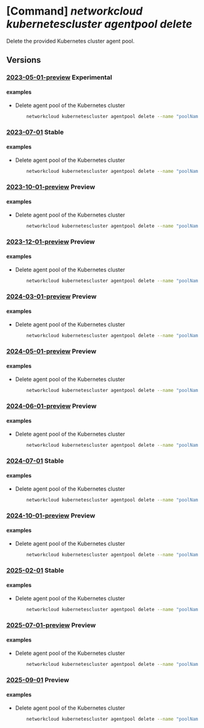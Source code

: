 # [Command] _networkcloud kubernetescluster agentpool delete_

Delete the provided Kubernetes cluster agent pool.

## Versions

### [2023-05-01-preview](/Resources/mgmt-plane/L3N1YnNjcmlwdGlvbnMve30vcmVzb3VyY2Vncm91cHMve30vcHJvdmlkZXJzL21pY3Jvc29mdC5uZXR3b3JrY2xvdWQva3ViZXJuZXRlc2NsdXN0ZXJzL3t9L2FnZW50cG9vbHMve30=/2023-05-01-preview.xml) **Experimental**

<!-- mgmt-plane /subscriptions/{}/resourcegroups/{}/providers/microsoft.networkcloud/kubernetesclusters/{}/agentpools/{} 2023-05-01-preview -->

#### examples

- Delete agent pool of the Kubernetes cluster
    ```bash
        networkcloud kubernetescluster agentpool delete --name "poolName" --kubernetes-cluster-name "kubernetesClusterName" --resource-group "resourceGroupName"
    ```

### [2023-07-01](/Resources/mgmt-plane/L3N1YnNjcmlwdGlvbnMve30vcmVzb3VyY2Vncm91cHMve30vcHJvdmlkZXJzL21pY3Jvc29mdC5uZXR3b3JrY2xvdWQva3ViZXJuZXRlc2NsdXN0ZXJzL3t9L2FnZW50cG9vbHMve30=/2023-07-01.xml) **Stable**

<!-- mgmt-plane /subscriptions/{}/resourcegroups/{}/providers/microsoft.networkcloud/kubernetesclusters/{}/agentpools/{} 2023-07-01 -->

#### examples

- Delete agent pool of the Kubernetes cluster
    ```bash
        networkcloud kubernetescluster agentpool delete --name "poolName" --kubernetes-cluster-name "kubernetesClusterName" --resource-group "resourceGroupName"
    ```

### [2023-10-01-preview](/Resources/mgmt-plane/L3N1YnNjcmlwdGlvbnMve30vcmVzb3VyY2Vncm91cHMve30vcHJvdmlkZXJzL21pY3Jvc29mdC5uZXR3b3JrY2xvdWQva3ViZXJuZXRlc2NsdXN0ZXJzL3t9L2FnZW50cG9vbHMve30=/2023-10-01-preview.xml) **Preview**

<!-- mgmt-plane /subscriptions/{}/resourcegroups/{}/providers/microsoft.networkcloud/kubernetesclusters/{}/agentpools/{} 2023-10-01-preview -->

#### examples

- Delete agent pool of the Kubernetes cluster
    ```bash
        networkcloud kubernetescluster agentpool delete --name "poolName" --kubernetes-cluster-name "kubernetesClusterName" --resource-group "resourceGroupName"
    ```

### [2023-12-01-preview](/Resources/mgmt-plane/L3N1YnNjcmlwdGlvbnMve30vcmVzb3VyY2Vncm91cHMve30vcHJvdmlkZXJzL21pY3Jvc29mdC5uZXR3b3JrY2xvdWQva3ViZXJuZXRlc2NsdXN0ZXJzL3t9L2FnZW50cG9vbHMve30=/2023-12-01-preview.xml) **Preview**

<!-- mgmt-plane /subscriptions/{}/resourcegroups/{}/providers/microsoft.networkcloud/kubernetesclusters/{}/agentpools/{} 2023-12-01-preview -->

#### examples

- Delete agent pool of the Kubernetes cluster
    ```bash
        networkcloud kubernetescluster agentpool delete --name "poolName" --kubernetes-cluster-name "kubernetesClusterName" --resource-group "resourceGroupName"
    ```

### [2024-03-01-preview](/Resources/mgmt-plane/L3N1YnNjcmlwdGlvbnMve30vcmVzb3VyY2Vncm91cHMve30vcHJvdmlkZXJzL21pY3Jvc29mdC5uZXR3b3JrY2xvdWQva3ViZXJuZXRlc2NsdXN0ZXJzL3t9L2FnZW50cG9vbHMve30=/2024-03-01-preview.xml) **Preview**

<!-- mgmt-plane /subscriptions/{}/resourcegroups/{}/providers/microsoft.networkcloud/kubernetesclusters/{}/agentpools/{} 2024-03-01-preview -->

#### examples

- Delete agent pool of the Kubernetes cluster
    ```bash
        networkcloud kubernetescluster agentpool delete --name "poolName" --kubernetes-cluster-name "kubernetesClusterName" --resource-group "resourceGroupName"
    ```

### [2024-05-01-preview](/Resources/mgmt-plane/L3N1YnNjcmlwdGlvbnMve30vcmVzb3VyY2Vncm91cHMve30vcHJvdmlkZXJzL21pY3Jvc29mdC5uZXR3b3JrY2xvdWQva3ViZXJuZXRlc2NsdXN0ZXJzL3t9L2FnZW50cG9vbHMve30=/2024-05-01-preview.xml) **Preview**

<!-- mgmt-plane /subscriptions/{}/resourcegroups/{}/providers/microsoft.networkcloud/kubernetesclusters/{}/agentpools/{} 2024-05-01-preview -->

#### examples

- Delete agent pool of the Kubernetes cluster
    ```bash
        networkcloud kubernetescluster agentpool delete --name "poolName" --kubernetes-cluster-name "kubernetesClusterName" --resource-group "resourceGroupName"
    ```

### [2024-06-01-preview](/Resources/mgmt-plane/L3N1YnNjcmlwdGlvbnMve30vcmVzb3VyY2Vncm91cHMve30vcHJvdmlkZXJzL21pY3Jvc29mdC5uZXR3b3JrY2xvdWQva3ViZXJuZXRlc2NsdXN0ZXJzL3t9L2FnZW50cG9vbHMve30=/2024-06-01-preview.xml) **Preview**

<!-- mgmt-plane /subscriptions/{}/resourcegroups/{}/providers/microsoft.networkcloud/kubernetesclusters/{}/agentpools/{} 2024-06-01-preview -->

#### examples

- Delete agent pool of the Kubernetes cluster
    ```bash
        networkcloud kubernetescluster agentpool delete --name "poolName" --kubernetes-cluster-name "kubernetesClusterName" --resource-group "resourceGroupName"
    ```

### [2024-07-01](/Resources/mgmt-plane/L3N1YnNjcmlwdGlvbnMve30vcmVzb3VyY2Vncm91cHMve30vcHJvdmlkZXJzL21pY3Jvc29mdC5uZXR3b3JrY2xvdWQva3ViZXJuZXRlc2NsdXN0ZXJzL3t9L2FnZW50cG9vbHMve30=/2024-07-01.xml) **Stable**

<!-- mgmt-plane /subscriptions/{}/resourcegroups/{}/providers/microsoft.networkcloud/kubernetesclusters/{}/agentpools/{} 2024-07-01 -->

#### examples

- Delete agent pool of the Kubernetes cluster
    ```bash
        networkcloud kubernetescluster agentpool delete --name "poolName" --kubernetes-cluster-name "kubernetesClusterName" --resource-group "resourceGroupName"
    ```

### [2024-10-01-preview](/Resources/mgmt-plane/L3N1YnNjcmlwdGlvbnMve30vcmVzb3VyY2Vncm91cHMve30vcHJvdmlkZXJzL21pY3Jvc29mdC5uZXR3b3JrY2xvdWQva3ViZXJuZXRlc2NsdXN0ZXJzL3t9L2FnZW50cG9vbHMve30=/2024-10-01-preview.xml) **Preview**

<!-- mgmt-plane /subscriptions/{}/resourcegroups/{}/providers/microsoft.networkcloud/kubernetesclusters/{}/agentpools/{} 2024-10-01-preview -->

#### examples

- Delete agent pool of the Kubernetes cluster
    ```bash
        networkcloud kubernetescluster agentpool delete --name "poolName" --kubernetes-cluster-name "kubernetesClusterName" --resource-group "resourceGroupName"
    ```

### [2025-02-01](/Resources/mgmt-plane/L3N1YnNjcmlwdGlvbnMve30vcmVzb3VyY2Vncm91cHMve30vcHJvdmlkZXJzL21pY3Jvc29mdC5uZXR3b3JrY2xvdWQva3ViZXJuZXRlc2NsdXN0ZXJzL3t9L2FnZW50cG9vbHMve30=/2025-02-01.xml) **Stable**

<!-- mgmt-plane /subscriptions/{}/resourcegroups/{}/providers/microsoft.networkcloud/kubernetesclusters/{}/agentpools/{} 2025-02-01 -->

#### examples

- Delete agent pool of the Kubernetes cluster
    ```bash
        networkcloud kubernetescluster agentpool delete --name "poolName" --kubernetes-cluster-name "kubernetesClusterName" --resource-group "resourceGroupName"
    ```

### [2025-07-01-preview](/Resources/mgmt-plane/L3N1YnNjcmlwdGlvbnMve30vcmVzb3VyY2Vncm91cHMve30vcHJvdmlkZXJzL21pY3Jvc29mdC5uZXR3b3JrY2xvdWQva3ViZXJuZXRlc2NsdXN0ZXJzL3t9L2FnZW50cG9vbHMve30=/2025-07-01-preview.xml) **Preview**

<!-- mgmt-plane /subscriptions/{}/resourcegroups/{}/providers/microsoft.networkcloud/kubernetesclusters/{}/agentpools/{} 2025-07-01-preview -->

#### examples

- Delete agent pool of the Kubernetes cluster
    ```bash
        networkcloud kubernetescluster agentpool delete --name "poolName" --kubernetes-cluster-name "kubernetesClusterName" --resource-group "resourceGroupName"
    ```

### [2025-09-01](/Resources/mgmt-plane/L3N1YnNjcmlwdGlvbnMve30vcmVzb3VyY2Vncm91cHMve30vcHJvdmlkZXJzL21pY3Jvc29mdC5uZXR3b3JrY2xvdWQva3ViZXJuZXRlc2NsdXN0ZXJzL3t9L2FnZW50cG9vbHMve30=/2025-09-01.xml) **Preview**

<!-- mgmt-plane /subscriptions/{}/resourcegroups/{}/providers/microsoft.networkcloud/kubernetesclusters/{}/agentpools/{} 2025-09-01 -->

#### examples

- Delete agent pool of the Kubernetes cluster
    ```bash
        networkcloud kubernetescluster agentpool delete --name "poolName" --kubernetes-cluster-name "kubernetesClusterName" --resource-group "resourceGroupName"
    ```
